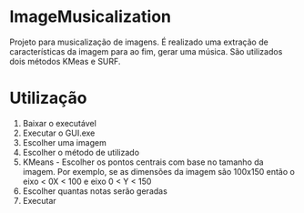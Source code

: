 # ImageMusicalization
Projeto para musicalização de imagens. É realizado uma extração de características da imagem para ao fim, gerar uma música. São utilizados dois métodos KMeas e SURF.

# Utilização
1. Baixar o executável
2. Executar o GUI.exe
3. Escolher uma imagem
4. Escolher o método de utilizado
5. KMeans - Escolher os pontos centrais com base no tamanho da imagem. Por exemplo, se as dimensões da imagem são 100x150 então o eixo < 0X < 100 e eixo 0 < Y < 150
6. Escolher quantas notas serão geradas
7. Executar
